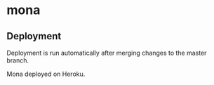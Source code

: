 # mona

## Deployment

Deployment is run automatically after merging changes to the master branch.

Mona deployed on Heroku.
